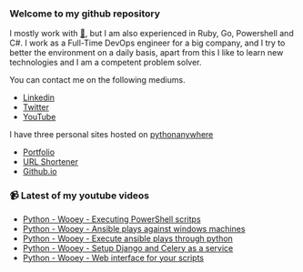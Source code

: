 ### Welcome to my github repository

I mostly work with [:snake:](https://www.python.org/), but I am also experienced in Ruby, Go, Powershell and C#. I work as a Full-Time DevOps engineer for a big company, and I try to better the environment on a daily basis, apart from this I like to learn new technologies and I am a competent problem solver.

You can contact me on the following mediums.
- [Linkedin](https://www.linkedin.com/in/r3ap3rpy)
- [Twitter](https://twitter.com/r3ap3rpy)
- [YouTube](https://www.youtube.com/channel/UC1qkMXH8d2I9DDAtBSeEHqg)

I have three personal sites hosted on [pythonanywhere](https://www.pythonanywhere.com/)
- [Portfolio](http://r3ap3rpy.pythonanywhere.com/)
- [URL Shortener](http://shortenpy.pythonanywhere.com/)
- [Github.io](https://r3ap3rpy.github.io/)

### :video_camera: Latest of my youtube videos
<!-- YOUTUBE:START -->
- [Python - Wooey - Executing PowerShell scritps](https://www.youtube.com/watch?v=_s1S62PffFI)
- [Python - Wooey - Ansible plays against windows machines](https://www.youtube.com/watch?v=p2eni211ggY)
- [Python - Wooey - Execute ansible plays through python](https://www.youtube.com/watch?v=8iInGLti_Mc)
- [Python - Wooey - Setup Django and Celery as a service](https://www.youtube.com/watch?v=Ql2V8ZvehvY)
- [Python - Wooey - Web interface for your scripts](https://www.youtube.com/watch?v=IV2x1eNp8rg)
<!-- YOUTUBE:END -->


